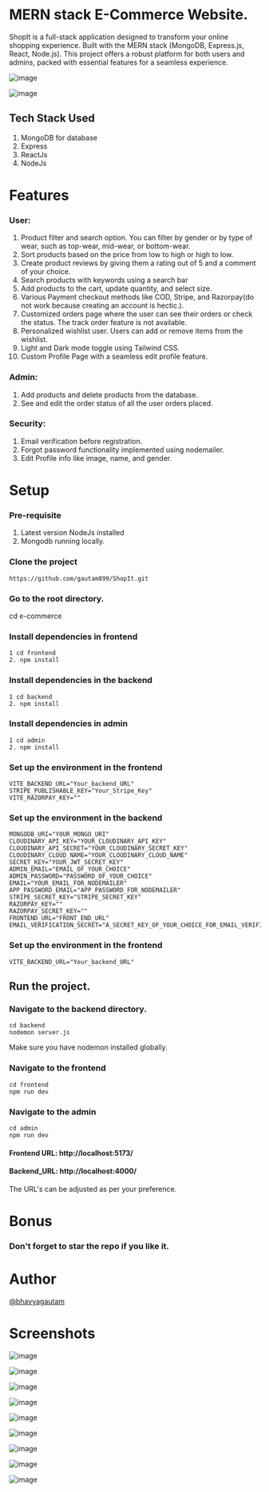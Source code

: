 # MERN stack E-Commerce Website.
ShopIt is a full-stack application designed to transform your online shopping experience. Built with the MERN stack (MongoDB, Express.js, React, Node.js). This project offers a robust platform for both users and admins, packed with essential features for a seamless experience.

![image](https://github.com/user-attachments/assets/44642a6c-de4e-43f0-90e5-bf669ca06b73)

![image](https://github.com/user-attachments/assets/aaefee2d-05ec-45db-aff2-4df81ba1fe07)

## Tech Stack Used
1. MongoDB for database
2. Express
3. ReactJs
4. NodeJs

# Features
### User:
1. Product filter and search option. You can filter by gender or by type of wear, such as top-wear, mid-wear, or bottom-wear.
2. Sort products based on the price from low to high or high to low.
3. Create product reviews by giving them a rating out of 5 and a comment of your choice.
4. Search products with keywords using a search bar
5. Add products to the cart, update quantity, and select size.
6. Various Payment checkout methods like COD, Stripe, and Razorpay(do not work because creating an account is hectic.).
7. Customized orders page where the user can see their orders or check the status. The track order feature is not available.
8. Personalized wishlist user. Users can add or remove items from the wishlist.
9. Light and Dark mode toggle using Tailwind CSS.
10. Custom Profile Page with a seamless edit profile feature.

### Admin:
1. Add products and delete products from the database.
2. See and edit the order status of all the user orders placed.

### Security:
1. Email verification before registration.
2. Forgot password functionality implemented using nodemailer.
3. Edit Profile info like image, name, and gender.

# Setup

### Pre-requisite
1. Latest version NodeJs installed
2. Mongodb running locally.

### Clone the project
    https://github.com/gautam899/ShopIt.git

### Go to the root directory.
cd e-commerce

### Install dependencies in frontend
    1 cd frontend
    2. npm install
### Install dependencies in the backend
    1 cd backend
    2. npm install
### Install dependencies in admin
    1 cd admin
    2. npm install

### Set up the environment in the frontend
    VITE_BACKEND_URL="Your_backend_URL"
    STRIPE_PUBLISHABLE_KEY="Your_Stripe_Key"
    VITE_RAZORPAY_KEY=""
    
### Set up the environment in the backend
    MONGODB_URI="YOUR_MONGO_URI"
    CLOUDINARY_API_KEY="YOUR_CLOUDINARY_API_KEY"
    CLOUDINARY_API_SECRET="YOUR_CLOUDINARY_SECRET_KEY"
    CLOUDINARY_CLOUD_NAME="YOUR_CLOUDINARY_CLOUD_NAME"
    SECRET_KEY="YOUR_JWT_SECRET_KEY"
    ADMIN_EMAIL="EMAIL_OF_YOUR_CHOICE"
    ADMIN_PASSWORD="PASSWORD_OF_YOUR_CHOICE"
    EMAIL="YOUR_EMAIL_FOR_NODEMAILER"
    APP_PASSWORD_EMAIL="APP_PASSWORD_FOR_NODEMAILER"
    STRIPE_SECRET_KEY="STRIPE_SECRET_KEY"
    RAZORPAY_KEY=""
    RAZORPAY_SECRET_KEY=""
    FRONTEND_URL="FRONT_END_URL"
    EMAIL_VERIFICATION_SECRET="A_SECRET_KEY_OF_YOUR_CHOICE_FOR_EMAIL_VERIFICATION_DURING_REGISTRATION"

### Set up the environment in the frontend
    VITE_BACKEND_URL="Your_backend_URL"

## Run the project.
   
### Navigate to the backend directory.
    cd backend
    nodemon server.js
Make sure you have nodemon installed globally.

### Navigate to the frontend
    cd frontend
    npm run dev
### Navigate to the admin
    cd admin
    npm run dev
    
#### Frontend URL:  http://localhost:5173/
#### Backend_URL:  http://localhost:4000/

The URL's can be adjusted as per your preference.

# Bonus
### Don't forget to star the repo if you like it. 

# Author
[@bhavyagautam](https://github.com/gautam899)

# Screenshots

![image](https://github.com/user-attachments/assets/59387bb5-f836-4abc-9206-6458e0d5cb4b)

![image](https://github.com/user-attachments/assets/bbe5863f-9815-4793-9408-6828955441fe)

![image](https://github.com/user-attachments/assets/b5cadbc9-2a12-428c-8fe9-ed5b0589d0ec)

![image](https://github.com/user-attachments/assets/ce418370-d20f-4204-86ed-cb16c7432492)

![image](https://github.com/user-attachments/assets/56b78042-08db-422c-9b68-30616a3bdfa1)

![image](https://github.com/user-attachments/assets/145d2232-7b63-4288-8094-7dc68feec6be)

![image](https://github.com/user-attachments/assets/4fe8848b-c6d2-451f-a081-209094105a37)

![image](https://github.com/user-attachments/assets/0ce341c1-6841-4496-99ee-e295b7fffee0)

![image](https://github.com/user-attachments/assets/24a0fd88-43ed-42b9-96c1-e742fe275277)








